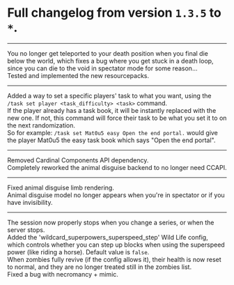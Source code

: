 # Full changelog from version `1.3.5` to `*`.

----------

You no longer get teleported to your death position when you final die below the world, which fixes a bug where you get stuck in a death loop, since you can die to the void in spectator mode for some reason...<br>
Tested and implemented the new resourcepacks.

----------

Added a way to set a specific players' task to what you want, using the `/task set player <task_difficulty> <task>` command.<br>
If the player already has a task book, it will be instantly replaced with the new one. If not, this command will force their task to be what you set it to on the next randomization.<br>
So for example: `/task set Mat0u5 easy Open the end portal.` would give the player Mat0u5 the easy task book which says "Open the end portal".

----------

Removed Cardinal Components API dependency.<br>
Completely reworked the animal disguise backend to no longer need CCAPI.

----------

Fixed animal disguise limb rendering.<br>
Animal disguise model no longer appears when you're in spectator or if you have invisibility.

----------

The session now properly stops when you change a series, or when the server stops.<br>
Added the 'wildcard_superpowers_superspeed_step' Wild Life config, which controls whether you can step up blocks when using the superspeed power (like riding a horse). Default value is `false`.<br>
When zombies fully revive (if the config allows it), their health is now reset to normal, and they are no longer treated still in the zombies list.<br>
Fixed a bug with necromancy + mimic.